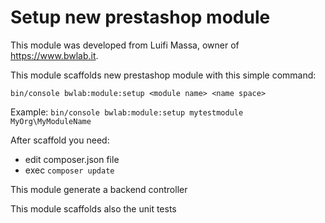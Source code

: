 # Setup new prestashop module

This module was developed from Luifi Massa, owner of https://www.bwlab.it.

This module scaffolds new prestashop module with this simple command:

`bin/console bwlab:module:setup <module name> <name space>`

Example:
`bin/console bwlab:module:setup mytestmodule MyOrg\MyModuleName`

After scaffold you need:

- edit composer.json file
- exec `composer update`

This module generate a backend controller

This module scaffolds also the unit tests
